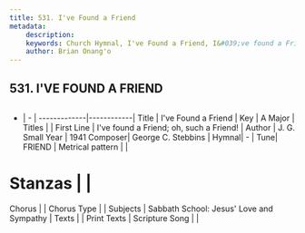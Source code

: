 ```yaml
---
title: 531. I've Found a Friend
metadata:
    description: 
    keywords: Church Hymnal, I've Found a Friend, I&#039;ve found a Friend; oh, such a Friend!, 
    author: Brian Onang'o
---
```



## 531. I'VE FOUND A FRIEND

```txt

```

- |   -  |
-------------|------------|
Title | I've Found a Friend |
Key | A Major |
Titles |  |
First Line | I&#039;ve found a Friend; oh, such a Friend! |
Author | J. G. Small
Year | 1941
Composer| George C. Stebbins |
Hymnal|  - |
Tune| FRIEND |
Metrical pattern | |
# Stanzas |  |
Chorus |  |
Chorus Type |  |
Subjects | Sabbath School: Jesus' Love and Sympathy |
Texts |  |
Print Texts | 
Scripture Song |  |
  
